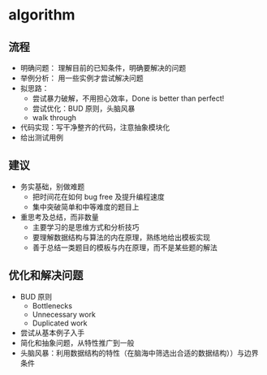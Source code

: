 # algorithm

## 流程
* 明确问题： 理解目前的已知条件，明确要解决的问题
* 举例分析： 用一些实例才尝试解决问题
* 拟思路：
  - 尝试暴力破解，不用担心效率，Done is better than perfect!
  - 尝试优化：BUD 原则，头脑风暴
  - walk through
 * 代码实现：写干净整齐的代码，注意抽象模块化
 * 给出测试用例

## 建议
* 务实基础，别做难题
  * 把时间花在如何 bug free 及提升编程速度
  * 集中突破简单和中等难度的题目上
* 重思考及总结，而非数量
  * 主要学习的是思维方式和分析技巧
  * 要理解数据结构与算法的内在原理，熟练地给出模板实现
  * 善于总结一类题目的模板与内在原理，而不是某些题的解法
  

## 优化和解决问题
* BUD 原则
  - Bottlenecks
  - Unnecessary work
  - Duplicated work
* 尝试从基本例子入手
* 简化和抽象问题，从特性推广到一般
* 头脑风暴：利用数据结构的特性（在脑海中筛选出合适的数据结构））与边界条件
